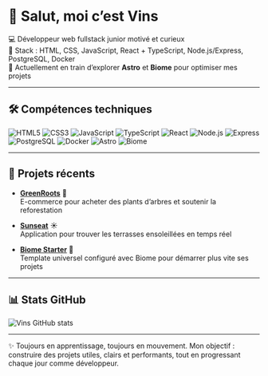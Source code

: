 # 👋 Salut, moi c’est Vins

💻 Développeur web fullstack junior motivé et curieux  
🌱 Stack : HTML, CSS, JavaScript, React + TypeScript, Node.js/Express, PostgreSQL, Docker  
🚀 Actuellement en train d’explorer **Astro** et **Biome** pour optimiser mes projets

---

## 🛠️ Compétences techniques

![HTML5](https://img.shields.io/badge/HTML5-E34F26?logo=html5&logoColor=white)
![CSS3](https://img.shields.io/badge/CSS3-1572B6?logo=css3&logoColor=white)
![JavaScript](https://img.shields.io/badge/JavaScript-F7DF1E?logo=javascript&logoColor=black)
![TypeScript](https://img.shields.io/badge/TypeScript-007ACC?logo=typescript&logoColor=white)
![React](https://img.shields.io/badge/React-20232A?logo=react&logoColor=61DAFB)
![Node.js](https://img.shields.io/badge/Node.js-339933?logo=node.js&logoColor=white)
![Express](https://img.shields.io/badge/Express-000000?logo=express&logoColor=white)
![PostgreSQL](https://img.shields.io/badge/Postgres-316192?logo=postgresql&logoColor=white)
![Docker](https://img.shields.io/badge/Docker-2496ED?logo=docker&logoColor=white)
![Astro](https://img.shields.io/badge/Astro-0C1222?logo=astro&logoColor=FDFDFE)
![Biome](https://img.shields.io/badge/Biome-000000?logo=biome&logoColor=green)

---

## 🌟 Projets récents

- [**GreenRoots**](https://github.com/roussvins/greenroots) 🌳  
  E-commerce pour acheter des plants d’arbres et soutenir la reforestation  

- [**Sunseat**](https://github.com/roussvins/sunseat) ☀️  
  Application pour trouver les terrasses ensoleillées en temps réel  

- [**Biome Starter**](https://github.com/roussvins/biome-starter) 🚀  
  Template universel configuré avec Biome pour démarrer plus vite ses projets  

---

## 📊 Stats GitHub

![Vins GitHub stats](https://github-readme-stats.vercel.app/api?username=vrsslt&show_icons=true&theme=tokyonight)


---

✨ Toujours en apprentissage, toujours en mouvement. Mon objectif : construire des projets utiles, clairs et performants, tout en progressant chaque jour comme développeur.
